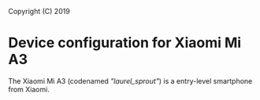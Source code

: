 Copyright (C) 2019 

Device configuration for Xiaomi Mi A3
=========================================

The Xiaomi Mi A3 (codenamed _"laurel_sprout"_) is a entry-level smartphone from Xiaomi.
